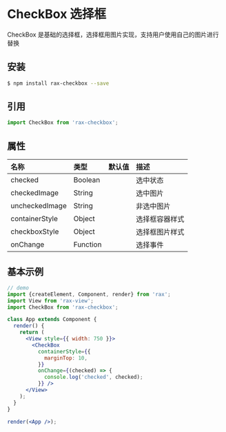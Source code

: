 # CheckBox 选择框

CheckBox 是基础的选择框，选择框用图片实现，支持用户使用自己的图片进行替换

## 安装

```bash
$ npm install rax-checkbox --save
```

## 引用

```jsx
import CheckBox from 'rax-checkbox';
```

## 属性

| 名称      | 类型       | 默认值  | 描述   |
| :------ | :------- | :--- | :--- |
| checked | Boolean |      | 选中状态 |
| checkedImage | String |      | 选中图片 |
| uncheckedImage | String |      | 非选中图片 |
| containerStyle | Object |      | 选择框容器样式 |
| checkboxStyle | Object |      | 选择框图片样式 |
| onChange | Function |      | 选择事件 |

## 基本示例

```jsx
// demo
import {createElement, Component, render} from 'rax';
import View from 'rax-view';
import CheckBox from 'rax-checkbox';

class App extends Component {
  render() {
    return (
      <View style={{ width: 750 }}>
        <CheckBox 
          containerStyle={{
            marginTop: 10,
          }}
          onChange={(checked) => {
            console.log('checked', checked);
          }} />
      </View>
    );
  }
}

render(<App />);
```
